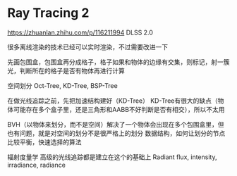 # Ray Tracing 2
https://zhuanlan.zhihu.com/p/116211994
DLSS 2.0

很多离线渲染的技术已经可以实时渲染，不过需要改进一下

先画包围盒，包围盒再分成格子，格子如果和物体的边缘有交集，则标记，射一簇光，判断所在的格子是否有物体再进行计算

空间划分
Oct-Tree, KD-Tree, BSP-Tree

在做光线追踪之前，先把加速结构建好（KD-Tree）
KD-Tree有很大的缺点（物体可能存在多个盒子里，还是三角形和AABB不好判断是否有相交），所以不太用

BVH（以物体来划分，而不是空间）解决了一个物体会出现在多个包围盒里，但也有问题，就是对空间的划分不是很严格上的划分
数据结构，如何让划分的节点比较平衡，快速选择的算法

辐射度量学
高级的光线追踪都是建立在这个的基础上
Radiant flux, intensity, irradiance, radiance
